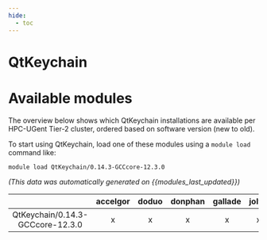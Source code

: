 ```yaml
---
hide:
  - toc
---
```


QtKeychain
==========

# Available modules


The overview below shows which QtKeychain installations are available per HPC-UGent Tier-2 cluster, ordered based on software version (new to old).

To start using QtKeychain, load one of these modules using a `module load` command like:

```shell
module load QtKeychain/0.14.3-GCCcore-12.3.0
```

*(This data was automatically generated on {{modules_last_updated}})*  

| |accelgor|doduo|donphan|gallade|joltik|shinx|
| :---: | :---: | :---: | :---: | :---: | :---: | :---: |
|QtKeychain/0.14.3-GCCcore-12.3.0|x|x|x|x|x|x|
